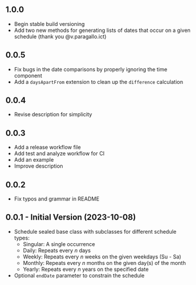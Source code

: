 ## 1.0.0
- Begin stable build versioning
- Add two new methods for generating lists of dates that occur on a given schedule (thank you @v.paragallo.ict)

## 0.0.5

- Fix bugs in the date comparisons by properly ignoring the time component
- Add a `daysApartFrom` extension to clean up the `difference` calculation

## 0.0.4

- Revise description for simplicity

## 0.0.3

- Add a release workflow file
- Add test and analyze workflow for CI
- Add an example
- Improve description

## 0.0.2

- Fix typos and grammar in README

## 0.0.1 - Initial Version (2023-10-08)

- Schedule sealed base class with subclasses for different schedule types:
  * Singular: A single occurrence
  * Daily: Repeats every _n_ days
  * Weekly: Repeats every _n_ weeks on the given weekdays (Su - Sa)
  * Monthly: Repeats every _n_ months on the given day(s) of the month
  * Yearly: Repeats every _n_ years on the specified date
- Optional `endDate` parameter to constrain the schedule